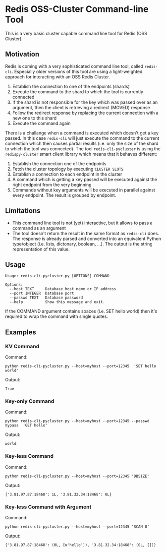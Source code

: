 #  Redis OSS-Cluster Command-line Tool

This is a very basic cluster capable command line tool for Redis (OSS Cluster).

## Motivation

Redis is coming with a very sophisticated command line tool, called `redis-cli`. Especially older versions of this tool are using a light-weighted approach for interacting with an OSS Redis Cluster.

1. Establish the connection to one of the endpoints (shards)
2. Execute the command to the shard to which the tool is currently connected
3. If the shard is not responsible for the key which was passed over as an argument, then the client is retrieving a redirect (MOVED) response
4. Follow the redirect response by replacing the current connection with a new one to this shard
5. Execute the command again

There is a challange when a command is executed which doesn't get a key passed. In this case `redis-cli` will just execute the command to the current connection which then causes partial results (i.e. only the size of the shard to which the tool was connected). The tool `redis-cli-pycluster` is using the `redispy-cluster` smart client library which means that it behaves different:

1. Establish the connection one of the endpoints
2. Fetch the cluster topology by executing `CLUSTER SLOTS`
3. Establish a connection to each endpoint in the cluster
4. A command which is getting a key passed will be executed against the right endpoint from the very beginning
5. Commands without key arguments will be executed in parallel against every endpoint. The result is grouped by endpoint.


## Limitations

* This command line tool is not (yet) interactive, but it allows to pass a command as an argument
* The tool doesn't return the result in the same format as `redis-cli` does. The response is already parsed and converted into an equivalent Python type/object (i.e. lists, dictonary, boolean, ...). The output is the string representation of this value.


## Usage

```
Usage: redis-cli-pycluster.py [OPTIONS] COMMAND

Options:
  --host TEXT     Database host name or IP address
  --port INTEGER  Database port
  --passwd TEXT   Database password
  --help          Show this message and exit.
```

If the COMMAND argument contains spaces (i.e. SET hello world) then it's required to wrap the command with single quotes.

## Examples


### KV Command

Command:

```
python redis-cli-pycluster.py --host=myhost --port=12345  'SET hello world'
```

Output:

```
True
```

### Key-only Command

Command:

```
python redis-cli-pycluster.py --host=myhost --port=12345 --passwd mypass  'GET hello'
```

Output:

```
world
```

### Key-less Command

Command:

```
python redis-cli-pycluster.py --host=myhost --port=12345 'DBSIZE'
```

Output:

```
{'3.81.97.87:18468': 1L, '3.81.32.34:18468': 0L}
```

### Key-less Command with Argument

Command:

```
python redis-cli-pycluster.py --host=myhost --port=12345 'SCAN 0'
```

Output:

```
{'3.81.97.87:18468': (0L, [u'hello']), '3.81.32.34:18468': (0L, [])}
```
